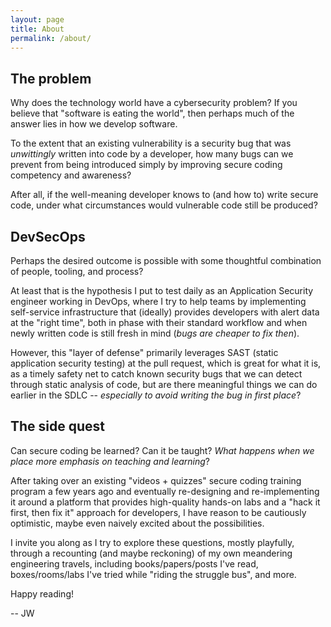 ```yaml
---
layout: page
title: About
permalink: /about/
---
```

## The problem
Why does the technology world have a cybersecurity problem? If you believe that "software is eating the world", then perhaps much of the answer lies in how we develop software.

To the extent that an existing vulnerability is a security bug that was _unwittingly_ written into code by a developer, how many bugs can we prevent from being introduced simply by improving secure coding competency and awareness?

After all, if the well-meaning developer knows to (and how to) write secure code, under what circumstances would vulnerable code still be produced?

## DevSecOps
Perhaps the desired outcome is possible with some thoughtful combination of people, tooling, and process? 

At least that is the hypothesis I put to test daily as an Application Security engineer working in DevOps, where I try to help teams by implementing self-service infrastructure that (ideally) provides developers with alert data at the "right time", both in phase with their standard workflow and when newly written code is still fresh in mind (_bugs are cheaper to fix then_).

However, this "layer of defense" primarily leverages SAST (static application security testing) at the pull request, which is great for what it is, as a timely safety net to catch known security bugs that we can detect through static analysis of code, but are there meaningful things we can do earlier in the SDLC -- _especially to avoid writing the bug in first place_?

## The side quest
Can secure coding be learned? Can it be taught? _What happens when we place more emphasis on teaching and learning_?

After taking over an existing "videos + quizzes" secure coding training program a few years ago and eventually re-designing and re-implementing it around a platform that provides high-quality hands-on labs and a "hack it first, then fix it" approach for developers, I have reason to be cautiously optimistic, maybe even naively excited about the possibilities.

I invite you along as I try to explore these questions, mostly playfully, through a recounting (and maybe reckoning) of my own meandering engineering travels, including books/papers/posts I've read, boxes/rooms/labs I've tried while "riding the struggle bus", and more.

Happy reading!

 -- JW
